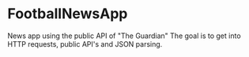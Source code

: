 # FootballNewsApp
News app using the public API of "The Guardian"
The goal is to get into HTTP requests, public API's and JSON parsing.
